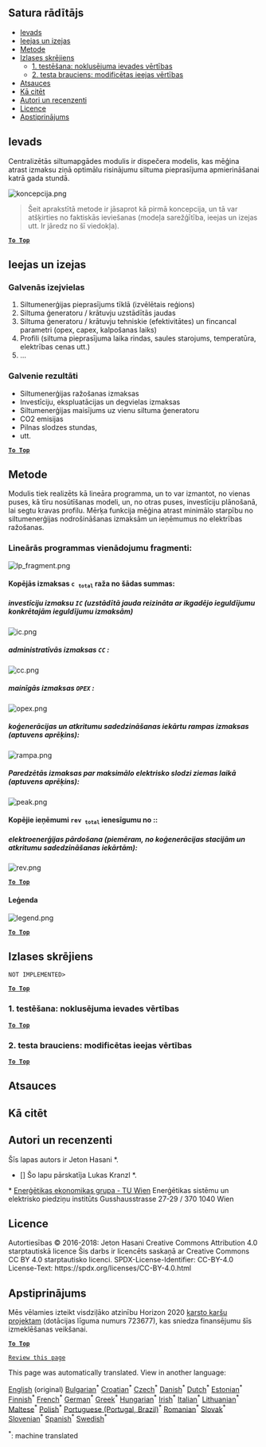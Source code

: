 <h2> Satura rādītājs </h2><ul><li> <a href="#introduction">Ievads</a> </li><li> <a href="#inputs-and-outputs">Ieejas un izejas</a> </li><li> <a href="#method">Metode</a> </li><li> <a href="#sample-run">Izlases skrējiens</a> <ul><li> <a href="#test-run-1-default-input-values">1. testēšana: noklusējuma ievades vērtības</a> </li><li> <a href="#test-run-2-modified-input-values">2. testa brauciens: modificētas ieejas vērtības</a> </li></ul></li><li> <a href="#references">Atsauces</a> </li><li> <a href="#how-to-cite">Kā citēt</a> </li><li> <a href="#authors-and-reviewers">Autori un recenzenti</a> </li><li> <a href="#license">Licence</a> </li><li> <a href="#acknowledgement">Apstiprinājums</a> </li></ul><h2> Ievads </h2><p> Centralizētās siltumapgādes modulis ir dispečera modelis, kas mēģina atrast izmaksu ziņā optimālu risinājumu siltuma pieprasījuma apmierināšanai katrā gada stundā. </p><p><img alt="koncepcija.png" src="https://github.com/HotMaps/hotmaps_wiki/blob/master/Images/dh_supply/concept.png"/></p><blockquote><p> Šeit aprakstītā metode ir jāsaprot kā pirmā koncepcija, un tā var atšķirties no faktiskās ieviešanas (modeļa sarežģītība, ieejas un izejas utt. Ir jāredz no šī viedokļa). </p></blockquote><p><ins> <code><strong><a href="#table-of-contents">To Top</a></strong></code> </ins> </p><h2> Ieejas un izejas </h2><h3> Galvenās izejvielas </h3><ol><li> Siltumenerģijas pieprasījums tīklā (izvēlētais reģions) </li><li> Siltuma ģeneratoru / krātuvju uzstādītās jaudas </li><li> Siltuma ģeneratoru / krātuvju tehniskie (efektivitātes) un fincancal parametri (opex, capex, kalpošanas laiks) </li><li> Profili (siltuma pieprasījuma laika rindas, saules starojums, temperatūra, elektrības cenas utt.) </li><li> ... </li></ol><h3> Galvenie rezultāti </h3><ul><li> Siltumenerģijas ražošanas izmaksas </li><li> Investīciju, ekspluatācijas un degvielas izmaksas </li><li> Siltumenerģijas maisījums uz vienu siltuma ģeneratoru </li><li> CO2 emisijas </li><li> Pilnas slodzes stundas, </li><li> utt. </li></ul><p><ins> <code><strong><a href="#table-of-contents">To Top</a></strong></code> </ins> </p><h2> Metode </h2><p> Modulis tiek realizēts kā lineāra programma, un to var izmantot, no vienas puses, kā tīru nosūtīšanas modeli, un, no otras puses, investīciju plānošanā, lai segtu kravas profilu. Mērķa funkcija mēģina atrast minimālo starpību no siltumenerģijas nodrošināšanas izmaksām un ieņēmumus no elektrības ražošanas. </p><h3> Lineārās programmas vienādojumu fragmenti: </h3><p><img alt="lp_fragment.png" src="https://github.com/HotMaps/hotmaps_wiki/blob/master/Images/dh_supply/lp_fragment.png"/></p><h4> Kopējās izmaksas <code>c <sub>total</sub></code> raža no šādas summas: </h4><h5> investīciju izmaksu <code>IC</code> (uzstādītā jauda reizināta ar ikgadējo ieguldījumu konkrētajām ieguldījumu izmaksām) </h5><p><img alt="ic.png" src="https://github.com/HotMaps/hotmaps_wiki/blob/master/Images/dh_supply/ic.png"/></p><h5> administratīvās izmaksas <code>CC</code> : </h5><p><img alt="cc.png" src="https://github.com/HotMaps/hotmaps_wiki/blob/master/Images/dh_supply/cc.png"/></p><h5> mainīgās izmaksas <code>OPEX</code> : </h5><p><img alt="opex.png" src="https://github.com/HotMaps/hotmaps_wiki/blob/master/Images/dh_supply/opex.png"/></p><h5> koģenerācijas un atkritumu sadedzināšanas iekārtu rampas izmaksas (aptuvens aprēķins): </h5><p><img alt="rampa.png" src="https://github.com/HotMaps/hotmaps_wiki/blob/master/Images/dh_supply/ramp.png"/></p><h5> Paredzētās izmaksas par maksimālo elektrisko slodzi ziemas laikā (aptuvens aprēķins): </h5><p><img alt="peak.png" src="https://github.com/HotMaps/hotmaps_wiki/blob/master/Images/dh_supply/peak.png"/></p><h4> Kopējie ieņēmumi <code>rev <sub>total</sub></code> ienesīgumu no :: </h4><h5> elektroenerģijas pārdošana (piemēram, no koģenerācijas stacijām un atkritumu sadedzināšanas iekārtām): </h5><p><img alt="rev.png" src="https://github.com/HotMaps/hotmaps_wiki/blob/master/Images/dh_supply/rev.png"/></p><p><ins> <code><strong><a href="#table-of-contents">To Top</a></strong></code> </ins> </p><h4> Leģenda </h4><p><img alt="legend.png" src="https://github.com/HotMaps/hotmaps_wiki/blob/master/Images/dh_supply/legend.png"/></p><p><ins> <code><strong><a href="#table-of-contents">To Top</a></strong></code> </ins> </p><h2> Izlases skrējiens </h2><p> <code>NOT IMPLEMENTED&gt;</code> </p> <p><ins> <code><strong><a href="#table-of-contents">To Top</a></strong></code> </ins> </p><h3> 1. testēšana: noklusējuma ievades vērtības </h3><p><ins> <code><strong><a href="#table-of-contents">To Top</a></strong></code> </ins> </p><h3> 2. testa brauciens: modificētas ieejas vērtības </h3><p><ins> <code><strong><a href="#table-of-contents">To Top</a></strong></code> </ins> </p><h2> Atsauces </h2><h2> Kā citēt </h2><h2> Autori un recenzenti </h2><p> Šīs lapas autors ir Jeton Hasani *. </p><ul><li> [] Šo lapu pārskatīja Lukas Kranzl *. </li></ul><p> * <a href="https://eeg.tuwien.ac.at/">Enerģētikas ekonomikas grupa - TU Wien</a> Enerģētikas sistēmu un elektrisko piedziņu institūts Gusshausstrasse 27-29 / 370 1040 Wien </p><h2> Licence </h2><p> Autortiesības © 2016-2018: Jeton Hasani Creative Commons Attribution 4.0 starptautiskā licence Šis darbs ir licencēts saskaņā ar Creative Commons CC BY 4.0 starptautisko licenci. SPDX-License-Identifier: CC-BY-4.0 License-Text: https://spdx.org/licenses/CC-BY-4.0.html </p><h2> Apstiprinājums </h2><p> Mēs vēlamies izteikt visdziļāko atzinību Horizon 2020 <a href="https://www.hotmaps-project.eu">karsto karšu projektam</a> (dotācijas līguma numurs 723677), kas sniedza finansējumu šīs izmeklēšanas veikšanai. </p><p><ins> <code><strong><a href="#table-of-contents">To Top</a></strong></code> </ins> </p><p> <code><a href="https://github.com/HotMaps/hotmaps_wiki/wiki/CM_DH_supply/_edit">Review this page</a></code> </p>

This page was automatically translated. View in another language:

[English](en-CM-District-heating-supply-dispatch) (original) [Bulgarian](bg-CM-District-heating-supply-dispatch)<sup>\*</sup> [Croatian](hr-CM-District-heating-supply-dispatch)<sup>\*</sup> [Czech](cs-CM-District-heating-supply-dispatch)<sup>\*</sup> [Danish](da-CM-District-heating-supply-dispatch)<sup>\*</sup> [Dutch](nl-CM-District-heating-supply-dispatch)<sup>\*</sup> [Estonian](et-CM-District-heating-supply-dispatch)<sup>\*</sup> [Finnish](fi-CM-District-heating-supply-dispatch)<sup>\*</sup> [French](fr-CM-District-heating-supply-dispatch)<sup>\*</sup> [German](de-CM-District-heating-supply-dispatch)<sup>\*</sup> [Greek](el-CM-District-heating-supply-dispatch)<sup>\*</sup> [Hungarian](hu-CM-District-heating-supply-dispatch)<sup>\*</sup> [Irish](ga-CM-District-heating-supply-dispatch)<sup>\*</sup> [Italian](it-CM-District-heating-supply-dispatch)<sup>\*</sup>  [Lithuanian](lt-CM-District-heating-supply-dispatch)<sup>\*</sup> [Maltese](mt-CM-District-heating-supply-dispatch)<sup>\*</sup> [Polish](pl-CM-District-heating-supply-dispatch)<sup>\*</sup> [Portuguese (Portugal, Brazil)](pt-CM-District-heating-supply-dispatch)<sup>\*</sup> [Romanian](ro-CM-District-heating-supply-dispatch)<sup>\*</sup> [Slovak](sk-CM-District-heating-supply-dispatch)<sup>\*</sup> [Slovenian](sl-CM-District-heating-supply-dispatch)<sup>\*</sup> [Spanish](es-CM-District-heating-supply-dispatch)<sup>\*</sup> [Swedish](sv-CM-District-heating-supply-dispatch)<sup>\*</sup> 

<sup>\*</sup>: machine translated
